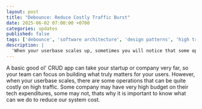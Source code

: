 ```yaml
---
layout: post
title: "Debounce: Reduce Costly Traffic Burst"
date: 2025-06-02 07:00:00 +0700
categories: updates
published: false
tags: ['debounce', 'software architecture', 'design patterns', 'high traffic']
description: |
  'When your userbase scales up, sometimes you will notice that some operations can be quite costly when hit frequently during high traffic. Debounce pattern can help reduce the cost by merging multiple costly request into one, effectively reducing the load of the system.
---
```


A basic good ol' CRUD app can take your startup or company very far, so your team can focus on building what truly matters for your users. However, when your userbase scales, there are some operations that can be quite costly on high traffic. Some company may have very high budget on their tech expenditures, some may not, thats why it is important to know what can we do to reduce our system cost. 